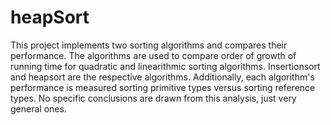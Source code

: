 # heapSort

This project implements two sorting algorithms and compares their performance.  The algorithms are used to compare order of growth of running time 
for quadratic and linearithmic sorting algorithms.  Insertionsort and heapsort are the respective algorithms.  Additionally, each algorithm's 
performance is measured sorting primitive types versus sorting reference types.  No specific conclusions are drawn from this analysis,
just very general ones.

